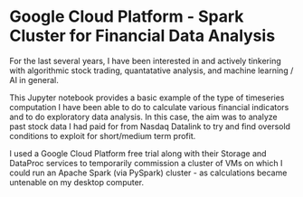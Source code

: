 # Google Cloud Platform - Spark Cluster for Financial Data Analysis

For the last several years, I have been interested in and actively tinkering with algorithmic stock trading, quantatative analysis, and machine learning / AI in general. 

This Jupyter notebook provides a basic example of the type of timeseries computation I have been able to do to calculate various financial indicators and to do exploratory data analysis. In this case, the aim was to analyze past stock data I had paid for from Nasdaq Datalink to try and find oversold conditions to exploit for short/medium term profit.

I used a Google Cloud Platform free trial along with their Storage and DataProc services to temporarily commission a cluster of VMs on which I could run an Apache Spark (via PySpark) cluster - as calculations became untenable on my desktop computer.
